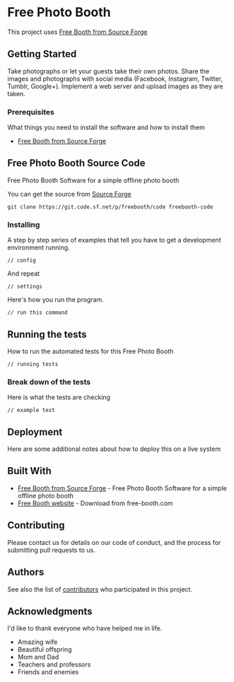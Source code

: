 # Free Photo Booth

This project uses [Free Booth from Source Forge](https://sourceforge.net/projects/freebooth/files/?source=effulge)

## Getting Started

Take photographs or let your guests take their own photos. Share the images and photographs with social media (Facebook, Instagram, Twitter, Tumblr, Google+). Implement a web server and upload images as they are taken.

### Prerequisites

What things you need to install the software and how to install them

* [Free Booth from Source Forge](https://sourceforge.net/projects/freebooth/files/?source=effulge)

## Free Photo Booth Source Code

Free Photo Booth Software for a simple offline photo booth

You can get the source from [Source Forge](https://sourceforge.net/p/freebooth/code/ci/master/tree/src/)

```
git clone https://git.code.sf.net/p/freebooth/code freebooth-code
```

### Installing

A step by step series of examples that tell you have to get a development environment running.

```
// config
```

And repeat

```
// settings
```

Here's how you run the program.

```
// run this command
```

## Running the tests

How to run the automated tests for this Free Photo Booth

```
// running tests
```

### Break down of the tests

Here is what the tests are checking

```
// example test
```

## Deployment

Here are some additional notes about how to deploy this on a live system

## Built With

* [Free Booth from Source Forge](https://sourceforge.net/projects/freebooth/files/?source=effulge) - Free Photo Booth Software for a simple offline photo booth
* [Free Booth website](http://www.free-booth.com/index.php/download/) - Download from free-booth.com

## Contributing

Please contact us for details on our code of conduct, and the process for submitting pull requests to us.

## Authors

See also the list of [contributors](https://github.com/effu/free-photo-booth/graphs/contributors) who participated in this project.

## Acknowledgments

I'd like to thank everyone who have helped me in life.

* Amazing wife
* Beautiful offspring
* Mom and Dad
* Teachers and professors
* Friends and enemies
